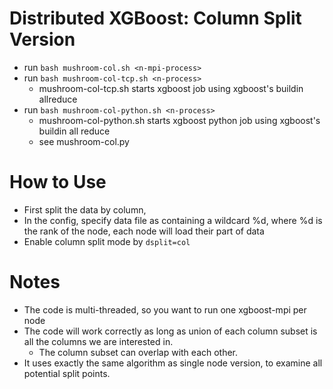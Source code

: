 Distributed XGBoost: Column Split Version
====
* run ```bash mushroom-col.sh <n-mpi-process>```
* run ```bash mushroom-col-tcp.sh <n-process>```
  - mushroom-col-tcp.sh starts xgboost job using xgboost's buildin allreduce 
* run ```bash mushroom-col-python.sh <n-process>```
  - mushroom-col-python.sh starts xgboost python job using xgboost's buildin all reduce
  - see mushroom-col.py

How to Use
====
* First split the data by column, 
* In the config, specify data file as containing a wildcard %d, where %d is the rank of the node, each node will load their part of data
* Enable column split mode by ```dsplit=col```

Notes
====
* The code is multi-threaded, so you want to run one xgboost-mpi per node
* The code will work correctly as long as union of each column subset is all the columns we are interested in.
  - The column subset can overlap with each other.
* It uses exactly the same algorithm as single node version, to examine all potential split points.
